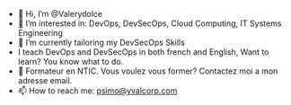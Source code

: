 - 👋 Hi, I’m @Valerydolce
- 👀 I’m interested in: DevOps, DevSecOps, Cloud Computing, IT Systems Engineering
- 🌱 I’m currently tailoring my DevSecOps Skills
- I teach DevOps and DevSecOps in both french and English, Want to learn? You know what to do.
- 💞️ Formateur en NTIC. Vous voulez vous former? Contactez moi a mon adresse email.
- 📫 How to reach me: psimo@yvalcorp.com
<!---
Valerydolce/Valerydolce is a ✨ special ✨ repository because its `README.md` (this file) appears on your GitHub profile.
You can click the Preview link to take a look at your changes.
--->
